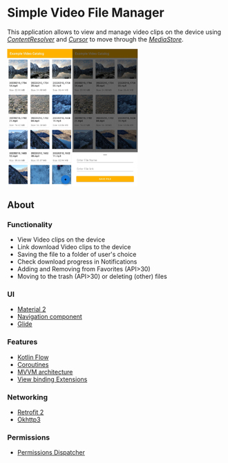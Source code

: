 # Simple Video File Manager

This application allows to view and manage video clips on the device using <a href="https://developer.android.com/reference/android/content/ContentResolver" target="_blank"><i>ContentResolver</i></a> and <a href="https://developer.android.com/reference/android/database/Cursor" target="_blank"><i>Cursor</i></a> to move through the <a href="https://developer.android.com/reference/android/provider/MediaStore" target="_blank"><i>MediaStore</i></a>.


<div style="display:flex;">
<img alt="App image" src="img1.jpg" width="30%">
<img alt="App image" src="img2.jpg" width="30%">
</div>

## About

### Functionality
- View Video clips on the device
- Link download Video clips to the device
- Saving the file to a folder of user's choice
- Check download progress in Notifications
- Adding and Removing from Favorites (API>30)
- Moving to the trash (API>30) or deleting (other) files

### UI
- [Material 2](https://material.io/develop/android)
- [Navigation component](https://developer.android.com/jetpack/androidx/releases/navigation)
- [Glide](https://github.com/bumptech/glide)

### Features

- [Kotlin Flow](https://developer.android.com/kotlin/flow)
- [Coroutines](https://developer.android.com/kotlin/coroutines)
- [MVVM architecture](https://developer.android.com/topic/architecture)
- [View binding Extensions](https://developer.android.com/topic/libraries/view-bindinge)

### Networking
- [Retrofit 2](https://square.github.io/retrofit/)
- [Okhttp3](https://square.github.io/okhttp/)

### Permissions
- [Permissions Dispatcher](https://github.com/permissions-dispatcher/PermissionsDispatcher)
